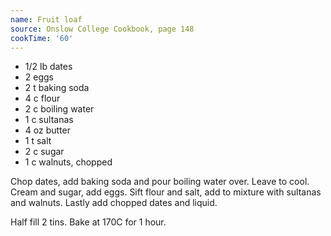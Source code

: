 ```yaml
---
name: Fruit loaf
source: Onslow College Cookbook, page 148
cookTime: '60'
---
```


* 1/2 lb dates
* 2 eggs
* 2 t baking soda
* 4 c flour
* 2 c boiling water
* 1 c sultanas
* 4 oz butter
* 1 t salt
* 2 c sugar
* 1 c walnuts, chopped

Chop dates, add baking soda and pour boiling water over.  Leave to cool.  Cream and sugar, add eggs.  Sift flour and salt, add to mixture with sultanas and walnuts.  Lastly add chopped dates and liquid.  

Half fill 2 tins.  Bake at 170C for 1 hour.

